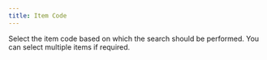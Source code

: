 ```yaml
---
title: Item Code
---
```



Select the item code based on which the search should be performed.  You can select multiple items if required.
